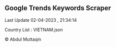 

## Google Trends Keywords Scraper 
 
Last Update 02-04-2023 , 21:34:14

Country List :
VIETNAM.json



© Abdul Muttaqin 
